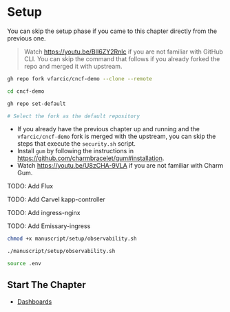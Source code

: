 # Setup

You can skip the setup phase if you came to this chapter directly from the previous one.

> Watch https://youtu.be/BII6ZY2Rnlc if you are not familiar with GitHub CLI.
> You can skip the command that follows if you already forked the repo and merged it with upstream.

```bash
gh repo fork vfarcic/cncf-demo --clone --remote

cd cncf-demo

gh repo set-default

# Select the fork as the default repository
```

* If you already have the previous chapter up and running and the `vfarcic/cncf-demo` fork is merged with the upstream, you can skip the steps that execute the `security.sh` script.
* Install `gum` by following the instructions in https://github.com/charmbracelet/gum#installation.
* Watch https://youtu.be/U8zCHA-9VLA if you are not familiar with Charm Gum.

TODO: Add Flux

TODO: Add Carvel kapp-controller

TODO: Add ingress-nginx

TODO: Add Emissary-ingress

```bash
chmod +x manuscript/setup/observability.sh

./manuscript/setup/observability.sh

source .env
```

## Start The Chapter

* [Dashboards](../dashboards/README.md)